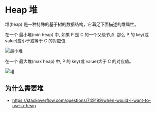 # Heap 堆

堆(heap) 是一种特殊的基于树的数据结构，它满足下面描述的堆属性。

在一个 最小堆(min heap) 中, 如果 P 是 C 的一个父级节点, 那么 P 的 key(或 value)应小于或等于 C 的对应值.

![最小堆](https://upload.wikimedia.org/wikipedia/commons/6/69/Min-heap.png)

在一个 最大堆(max heap) 中, P 的 key(或 value)大于 C 的对应值。

![堆](https://upload.wikimedia.org/wikipedia/commons/3/38/Max-Heap.svg)

## 为什么需要堆

- https://stackoverflow.com/questions/749199/when-would-i-want-to-use-a-heap
